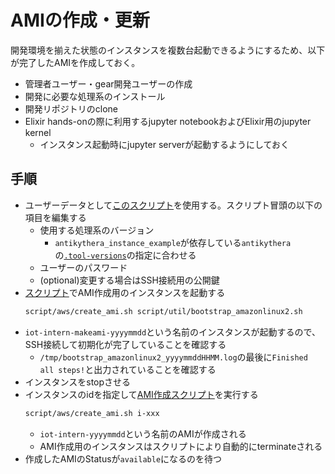 # AMIの作成・更新

開発環境を揃えた状態のインスタンスを複数台起動できるようにするため、以下が完了したAMIを作成しておく。
- 管理者ユーザー・gear開発ユーザーの作成
- 開発に必要な処理系のインストール
- 開発リポジトリのclone
- Elixir hands-onの際に利用するjupyter notebookおよびElixir用のjupyter kernel
  - インスタンス起動時にjupyter serverが起動するようにしておく

## 手順

- ユーザーデータとして[このスクリプト](../../../script/util/bootstrap_amazonlinux2.sh)を使用する。スクリプト冒頭の以下の項目を編集する
  - 使用する処理系のバージョン
    - `antikythera_instance_example`が依存している`antikythera`の[`.tool-versions`](../../../.tool-versions)の指定に合わせる
  - ユーザーのパスワード
  - (optional)変更する場合はSSH接続用の公開鍵
- [スクリプト](../../../script/aws/launch_makeami_instance.sh)でAMI作成用のインスタンスを起動する
  ```sh
  script/aws/create_ami.sh script/util/bootstrap_amazonlinux2.sh
  ```
- `iot-intern-makeami-yyyymmdd`という名前のインスタンスが起動するので、SSH接続して初期化が完了していることを確認する
  - `/tmp/bootstrap_amazonlinux2_yyyymmddHHMM.log`の最後に`Finished all steps!`と出力されていることを確認する
- インスタンスをstopさせる
- インスタンスのidを指定して[AMI作成スクリプト](../../../script/aws/create_ami.sh)を実行する
  ```sh
  script/aws/create_ami.sh i-xxx
  ```
  - `iot-intern-yyyymmdd`という名前のAMIが作成される
  - AMI作成用のインスタンスはスクリプトにより自動的にterminateされる
- 作成したAMIのStatusが`available`になるのを待つ
